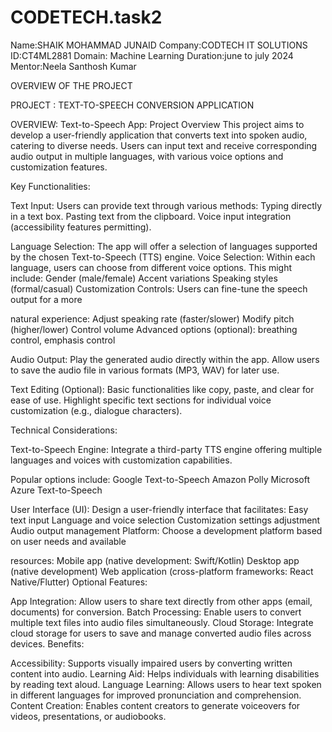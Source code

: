 # CODETECH.task2
Name:SHAIK MOHAMMAD JUNAID
Company:CODTECH IT SOLUTIONS 
ID:CT4ML2881
Domain: Machine Learning 
Duration:june to july 2024
Mentor:Neela Santhosh Kumar

OVERVIEW OF THE PROJECT

PROJECT : TEXT-TO-SPEECH CONVERSION APPLICATION

OVERVIEW:
Text-to-Speech App: Project Overview
This project aims to develop a user-friendly application that converts text into spoken audio, catering to diverse needs. Users can input text and receive corresponding audio output in multiple languages, with various voice options and customization features.

Key Functionalities:

Text Input: Users can provide text through various methods:
Typing directly in a text box.
Pasting text from the clipboard.
Voice input integration (accessibility features permitting).

Language Selection: The app will offer a selection of languages supported by the chosen Text-to-Speech (TTS) engine.
Voice Selection: Within each language, users can choose from different voice options.
This might include:
Gender (male/female)
Accent variations
Speaking styles (formal/casual)
Customization Controls: Users can fine-tune the speech output for a more 

natural experience:
Adjust speaking rate (faster/slower)
Modify pitch (higher/lower)
Control volume
Advanced options (optional): breathing control, emphasis control

Audio Output:
Play the generated audio directly within the app.
Allow users to save the audio file in various formats (MP3, WAV) for later use.

Text Editing (Optional):
Basic functionalities like copy, paste, and clear for ease of use.
Highlight specific text sections for individual voice customization (e.g., dialogue characters).

Technical Considerations:

Text-to-Speech Engine: Integrate a third-party TTS engine offering multiple languages and voices with customization capabilities. 

Popular options include:
Google Text-to-Speech
Amazon Polly
Microsoft Azure Text-to-Speech

User Interface (UI): Design a user-friendly interface that facilitates:
Easy text input
Language and voice selection
Customization settings adjustment
Audio output management
Platform: Choose a development platform based on user needs and available 

resources:
Mobile app (native development: Swift/Kotlin)
Desktop app (native development)
Web application (cross-platform frameworks: React Native/Flutter)
Optional Features:

App Integration: Allow users to share text directly from other apps (email, documents) for conversion.
Batch Processing: Enable users to convert multiple text files into audio files simultaneously.
Cloud Storage: Integrate cloud storage for users to save and manage converted audio files across devices.
Benefits:

Accessibility: Supports visually impaired users by converting written content into audio.
Learning Aid: Helps individuals with learning disabilities by reading text aloud.
Language Learning: Allows users to hear text spoken in different languages for improved pronunciation and comprehension.
Content Creation: Enables content creators to generate voiceovers for videos, presentations, or audiobooks.
